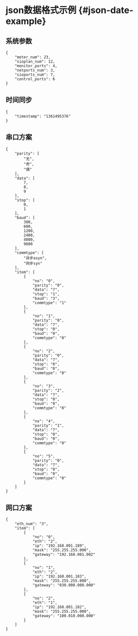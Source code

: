 json数据格式示例 {#json-date-example}
==============

## 系统参数

	{
	    "meter_num": 23,
	    "sioplan_num": 12,
	    "monitor_ports": 4,
	    "netports_num": 3,
	    "sioports_num": 7,
	    "control_ports": 6
	}

## 时间同步

	{
	    "timestamp": "1361495376"
	}

## 串口方案
	{
	    "parity": [
	        "无",
	        "奇",
	        "偶"
	    ],
	    "data": [
	        7,
	        8,
	        9
	    ],
	    "stop": [
	        0,
	        1
	    ],
	    "baud": [
	        300,
	        600,
	        1200,
	        2400,
	        4800,
	        9600
	    ],
	    "commtype": [
	        "异步asyn",
	        "同步syn"
	    ],
	    "item": [
	        {
	            "no": "0",
	            "parity": "0",
	            "data": "7",
	            "stop": "1",
	            "baud": "3",
	            "commtype": "1"
	        },
	        {
	            "no": "1",
	            "parity": "0",
	            "data": "7",
	            "stop": "0",
	            "baud": "0",
	            "commtype": "0"
	        },
	        {
	            "no": "2",
	            "parity": "0",
	            "data": "7",
	            "stop": "0",
	            "baud": "0",
	            "commtype": "0"
	        },
	        {
	            "no": "3",
	            "parity": "2",
	            "data": "7",
	            "stop": "0",
	            "baud": "0",
	            "commtype": "0"
	        },
	        {
	            "no": "4",
	            "parity": "1",
	            "data": "7",
	            "stop": "0",
	            "baud": "0",
	            "commtype": "0"
	        },
	        {
	            "no": "5",
	            "parity": "0",
	            "data": "7",
	            "stop": "0",
	            "baud": "0",
	            "commtype": "0"
	        }
	    ]
	}
## 网口方案

	{
	    "eth_num": "3",
	    "item": [
	        {
	            "no": "0",
	            "eth": "2",
	            "ip": "192.168.001.189",
	            "mask": "255.255.255.000",
	            "gateway": "192.168.001.002"
	        },
	        {
	            "no": "1",
	            "eth": "2",
	            "ip": "192.168.001.183",
	            "mask": "255.255.255.000",
	            "gateway": "030.000.000.000"
	        },
	        {
	            "no": "2",
	            "eth": "1",
	            "ip": "192.168.001.182",
	            "mask": "255.255.255.000",
	            "gateway": "100.010.000.000"
	        }
	    ]
	}
